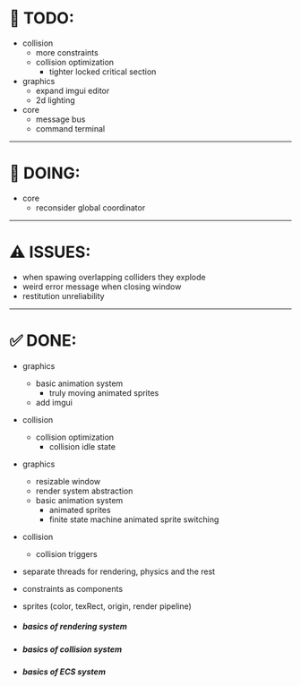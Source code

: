 # 🎯 TODO:

- collision
    - more constraints
    - collision optimization
        - tighter locked critical section
- graphics
    - expand imgui editor
    - 2d lighting
- core
    - message bus
    - command terminal

---

# 📌 DOING:
- core
    - reconsider global coordinator

---

# ⚠️ ISSUES:
- when spawing overlapping colliders they explode
- weird error message when closing window
- restitution unreliability
---

# ✅ DONE:

- graphics
    - basic animation system
        - truly moving animated sprites
    - add imgui
- collision
    - collision optimization
        - collision idle state
- graphics
    - resizable window
    - render system abstraction
    - basic animation system
        - animated sprites
        - finite state machine animated sprite switching
- collision
    - collision triggers
- separate threads for rendering, physics and the rest
- constraints as components
- sprites (color, texRect, origin, render pipeline)

- ##### basics of rendering system
- ##### basics of collision system
- ##### basics of ECS system
